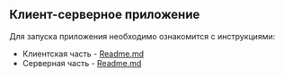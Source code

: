 ## Клиент-серверное приложение

Для запуска приложения необходимо ознакомится с инструкциями:
 
* Клиентская часть - [Readme.md](client/README.md)
* Серверная часть - [Readme.md](server/README.md)
